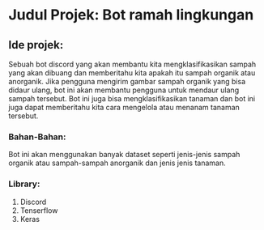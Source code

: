 # Judul Projek: Bot ramah lingkungan

## Ide projek:
Sebuah bot discord yang akan membantu kita mengklasifikasikan sampah yang akan dibuang dan memberitahu kita apakah itu sampah organik atau anorganik. Jika pengguna mengirim gambar sampah organik yang bisa didaur ulang, bot ini akan membantu pengguna untuk mendaur ulang sampah tersebut. Bot ini juga bisa mengklasifikasikan tanaman dan bot ini juga dapat memberitahu kita cara mengelola atau menanam tanaman tersebut.

### Bahan-Bahan:
Bot ini akan menggunakan banyak dataset seperti jenis-jenis sampah organik atau sampah-sampah anorganik dan jenis jenis tanaman.

### Library:
1. Discord
2. Tenserflow
3. Keras
